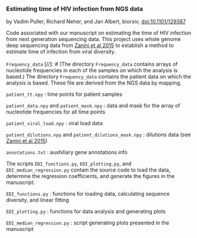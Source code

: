 ### Estimating time of HIV infection from NGS data
by Vadim Puller, Richard Neher, and Jan Albert, biorxiv, [doi:10.1101/129387](https://doi.org/10.1101/129387)

Code associated with our manuscript on estimating the time of HIV infection from next generation sequencing data. 
This project uses whole genome deep sequencing data from [Zanini et al 2015](http://hiv.biozentrum.unibas.ch) to establish a method to estimate time of infection from viral diversity.
<br><br>
`Frequency_data`
[//]: # (The directory `Frequency_data` contains arrays of nucleotide frequencies in each of the samples on which the analysis is based.)
The directory `Frequency_data` contains the patient data on which the analysis is based.
These file are derived from the NGS data by mapping. 

`patient_tt.npy` :   time points for patient samples

`patient_data.npy` and `patient_mask.npy` : data and mask for the array of nucleotide frequencies for all time points

`patient_viral_load.npy` :  viral load data

`patient_dilutions.npy` and `patient_dilutions_mask.npy` : dilutions data (see [Zanini et al 2015](http://hiv.biozentrum.unibas.ch))

`annotations.txt` : auxhiliary gene annotations info



The scripts `EDI_functions.py`, `EDI_plotting.py`, and `EDI_median_regression.py` contain the source code to load the data, determine the regression coefficients, 
and generate the figures in the manuscript.

`EDI_functions.py` : functions for loading data, calculating sequence diversity, and linear fitting

`EDI_plotting.py` : functions for data analysis and generating plots

`EDI_median_regression.py` : script generating plots presented in the manuscript